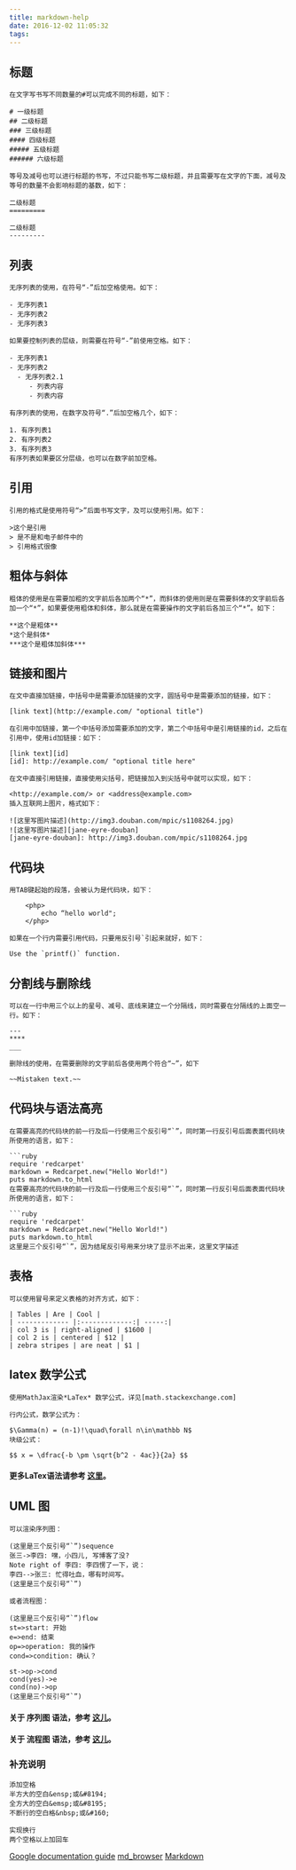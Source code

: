 ```yaml
---
title: markdown-help
date: 2016-12-02 11:05:32
tags:
---
```

## 标题
```text
在文字写书写不同数量的#可以完成不同的标题，如下：

# 一级标题
## 二级标题
### 三级标题
#### 四级标题
##### 五级标题
###### 六级标题

等号及减号也可以进行标题的书写，不过只能书写二级标题，并且需要写在文字的下面，减号及等号的数量不会影响标题的基数，如下：

二级标题
=========

二级标题
---------
```
## 列表
```text
无序列表的使用，在符号“-”后加空格使用。如下：

- 无序列表1
- 无序列表2
- 无序列表3

如果要控制列表的层级，则需要在符号“-”前使用空格。如下：

- 无序列表1
- 无序列表2
  - 无序列表2.1
     - 列表内容
     - 列表内容

有序列表的使用，在数字及符号“.”后加空格几个，如下：

1. 有序列表1
2. 有序列表2
3. 有序列表3
有序列表如果要区分层级，也可以在数字前加空格。
```
## 引用
```
引用的格式是使用符号“>”后面书写文字，及可以使用引用。如下：

>这个是引用
> 是不是和电子邮件中的
> 引用格式很像
```
## 粗体与斜体
```
粗体的使用是在需要加粗的文字前后各加两个“*”，而斜体的使用则是在需要斜体的文字前后各加一个“*”，如果要使用粗体和斜体，那么就是在需要操作的文字前后各加三个“*”。如下：

**这个是粗体**
*这个是斜体*
***这个是粗体加斜体***
```
## 链接和图片
```
在文中直接加链接，中括号中是需要添加链接的文字，圆括号中是需要添加的链接，如下：

[link text](http://example.com/ "optional title")

在引用中加链接，第一个中括号添加需要添加的文字，第二个中括号中是引用链接的id，之后在引用中，使用id加链接：如下：

[link text][id]
[id]: http://example.com/ "optional title here"

在文中直接引用链接，直接使用尖括号，把链接加入到尖括号中就可以实现，如下：

<http://example.com/> or <address@example.com>
插入互联网上图片，格式如下：

![这里写图片描述](http://img3.douban.com/mpic/s1108264.jpg)
![这里写图片描述][jane-eyre-douban]
[jane-eyre-douban]: http://img3.douban.com/mpic/s1108264.jpg
```
## 代码块
```
用TAB键起始的段落，会被认为是代码块，如下：

    <php>
        echo “hello world";
    </php>

如果在一个行内需要引用代码，只要用反引号`引起来就好，如下：

Use the `printf()` function.
```
## 分割线与删除线
```
可以在一行中用三个以上的星号、减号、底线来建立一个分隔线，同时需要在分隔线的上面空一行。如下：

---
****
___

删除线的使用，在需要删除的文字前后各使用两个符合“~”，如下

~~Mistaken text.~~
```
## 代码块与语法高亮
```
在需要高亮的代码块的前一行及后一行使用三个反引号“`”，同时第一行反引号后面表面代码块所使用的语言，如下：

```ruby
require 'redcarpet'
markdown = Redcarpet.new("Hello World!")
puts markdown.to_html
在需要高亮的代码块的前一行及后一行使用三个反引号“`”，同时第一行反引号后面表面代码块所使用的语言，如下：

```ruby
require 'redcarpet'
markdown = Redcarpet.new("Hello World!")
puts markdown.to_html
这里是三个反引号“`”，因为结尾反引号用来分块了显示不出来，这里文字描述
```
## 表格
```
可以使用冒号来定义表格的对齐方式，如下：

| Tables | Are | Cool |
| ------------- |:-------------:| -----:|
| col 3 is | right-aligned | $1600 |
| col 2 is | centered | $12 |
| zebra stripes | are neat | $1 |
```
## latex 数学公式
```
使用MathJax渲染*LaTex* 数学公式，详见[math.stackexchange.com]

行内公式，数学公式为：

$\Gamma(n) = (n-1)!\quad\forall n\in\mathbb N$
块级公式：

$$ x = \dfrac{-b \pm \sqrt{b^2 - 4ac}}{2a} $$
```
#### 更多LaTex语法请参考 [这里](http://meta.math.stackexchange.com/questions/5020/"mathjax-basic-tutorial-and-quick-reference")。

## UML 图
```
可以渲染序列图：

(这里是三个反引号“`”)sequence
张三->李四: 嘿，小四儿, 写博客了没?
Note right of 李四: 李四愣了一下，说：
李四-->张三: 忙得吐血，哪有时间写。
(这里是三个反引号“`”)

或者流程图：

(这里是三个反引号“`”)flow
st=>start: 开始
e=>end: 结束
op=>operation: 我的操作
cond=>condition: 确认？

st->op->cond
cond(yes)->e
cond(no)->op
(这里是三个反引号“`”)
```
#### 关于 **序列图** 语法，参考 [这儿](https://bramp.github.io/js-sequence-diagrams/)。
#### 关于 **流程图** 语法，参考 [这儿](http://flowchart.js.org/)。

### 补充说明
```
添加空格
半方大的空白&ensp;或&#8194;
全方大的空白&emsp;或&#8195;
不断行的空白格&nbsp;或&#160;

实现换行
两个空格以上加回车
```

[Google documentation guide](https://github.com/google/styleguide/tree/gh-pages/docguide)
[md_browser](https://chromium.googlesource.com/chromium/src/+/master/tools/md_browser)
[Markdown](https://gerrit.googlesource.com/gitiles/+/master/Documentation/markdown.md)
